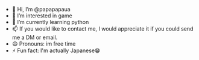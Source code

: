 - 👋 Hi, I’m @papapapaua
- 👀 I’m interested in game
- 🌱 I’m currently learning python
- 📫 If you would like to contact me, I would appreciate it if you could send me a DM or email.
- 😄 Pronouns: im free time
- ⚡ Fun fact: I'm actually Japanese😁

<!---
papapapaua/papapapaua is a ✨ special ✨ repository because its `README.md` (this file) appears on your GitHub profile.
You can click the Preview link to take a look at your changes.
--->
